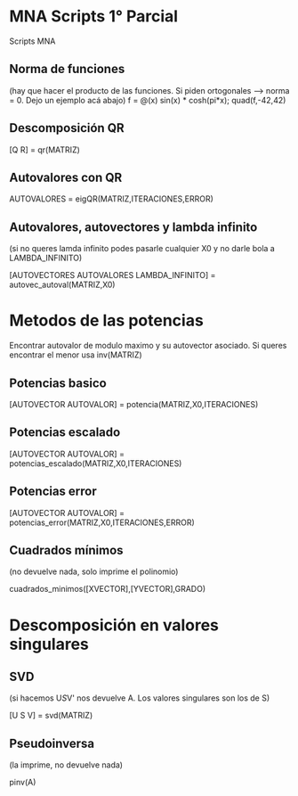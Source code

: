 # MNA Scripts 1° Parcial
Scripts MNA

## Norma de funciones
(hay que hacer el producto de las funciones. Si piden ortogonales --> norma = 0. Dejo un ejemplo acá abajo)
f = @(x) sin(x) * cosh(pi*x);
quad(f,-42,42)

## Descomposición QR
[Q R] = qr(MATRIZ)

## Autovalores con QR
AUTOVALORES = eigQR(MATRIZ,ITERACIONES,ERROR)

## Autovalores, autovectores y lambda infinito
(si no queres lamda infinito podes pasarle cualquier X0 y no darle bola a LAMBDA_INFINITO)

[AUTOVECTORES AUTOVALORES LAMBDA_INFINITO] = autovec_autoval(MATRIZ,X0)

# Metodos de las potencias
Encontrar autovalor de modulo maximo y su autovector asociado. Si queres encontrar el menor usa inv(MATRIZ)

## Potencias basico

[AUTOVECTOR AUTOVALOR] = potencia(MATRIZ,X0,ITERACIONES)

## Potencias escalado

[AUTOVECTOR AUTOVALOR] = potencias_escalado(MATRIZ,X0,ITERACIONES)

## Potencias error

[AUTOVECTOR AUTOVALOR] = potencias_error(MATRIZ,X0,ITERACIONES,ERROR)

## Cuadrados mínimos
(no devuelve nada, solo imprime el polinomio)

cuadrados_minimos([XVECTOR],[YVECTOR],GRADO)

# Descomposición en valores singulares

## SVD
(si hacemos U*S*V' nos devuelve A. Los valores singulares son los de S)

[U S V] = svd(MATRIZ)

## Pseudoinversa
(la imprime, no devuelve nada)

pinv(A)
